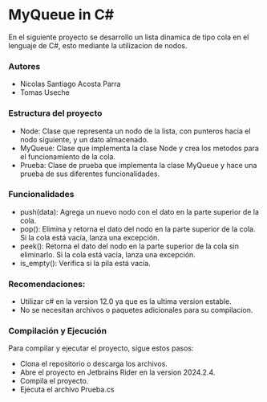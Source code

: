 # MyQueue in C#

En el siguiente proyecto se desarrollo un lista dinamica de tipo cola en el lenguaje de  C#, esto mediante la utilizacion de nodos.


### Autores

- Nicolas Santiago Acosta Parra
- Tomas Useche

### Estructura del proyecto

- Node: Clase que representa un nodo de la lista, con punteros hacia el nodo siguiente, y un dato almacenado.
- MyQueue: Clase que implementa la clase Node y crea los metodos para el funcionamiento de la cola.
- Prueba: Clase de prueba que implementa la clase MyQueue y hace una prueba de sus diferentes funcionalidades.

### Funcionalidades

- push(data): Agrega un nuevo nodo con el dato en la parte superior de la cola.
- pop(): Elimina y retorna el dato del nodo en la parte superior de la cola. Si la cola está vacía, lanza una excepción.
- peek(): Retorna el dato del nodo en la parte superior de la cola sin eliminarlo. Si la cola está vacía, lanza una excepción.
- is_empty(): Verifica si la pila está vacía.
  
### Recomendaciones:

- Utilizar c# en la version 12.0 ya que es la ultima version estable.
- No se necesitan archivos o paquetes adicionales para su compilacion.

  
### Compilación y Ejecución

Para compilar y ejecutar el proyecto, sigue estos pasos:

- Clona el repositorio o descarga los archivos.
- Abre el proyecto en Jetbrains Rider en la version 2024.2.4.
- Compila el proyecto.
- Ejecuta el archivo Prueba.cs
